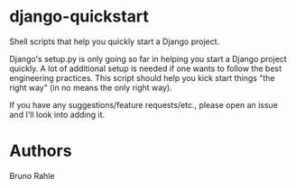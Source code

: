 django-quickstart
=================

Shell scripts that help you quickly start a Django project.

Django's setup.py is only going so far in helping you start a Django
project quickly. A lot of additional setup is needed if one wants to
follow the best engineering practices. This script should help you
kick start things "the right way" (in no means the only right way). 

If you have any suggestions/feature requests/etc., please open an issue
and I'll look into adding it. 

Authors
=======

Bruno Rahle

